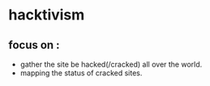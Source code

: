 <h1 color:'green'>hacktivism</h1>
<h2>focus on :</h2>
<ul>
  <li>gather the site be hacked(/cracked) all over the world.</li>
  
  <li>mapping the status of cracked sites.</li>
</ul>


